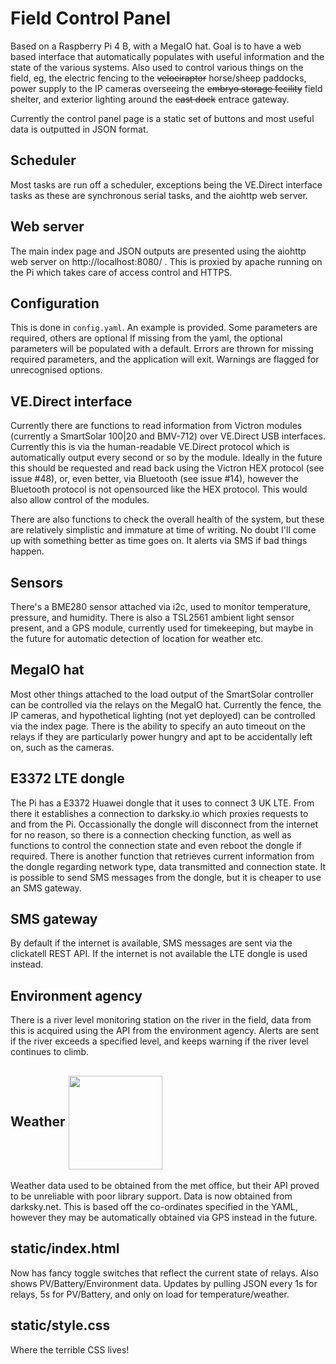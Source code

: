 # Field Control Panel

Based on a Raspberry Pi 4 B, with a MegaIO hat. Goal is to have a web based interface that automatically populates with useful information and the state of the various systems. Also used to control various things on the field, eg, the electric fencing to the ~~velociraptor~~ horse/sheep paddocks, power supply to the IP cameras overseeing the ~~embryo storage fecility~~ field shelter, and exterior lighting around the ~~east dock~~ entrace gateway.

Currently the control panel page is a static set of buttons and most useful data is outputted in JSON format.

## Scheduler

Most tasks are run off a scheduler, exceptions being the VE.Direct interface tasks as these are synchronous serial tasks, and the aiohttp web server.

## Web server

The main index page and JSON outputs are presented using the aiohttp web server on http://localhost:8080/ . This is proxied by apache running on the Pi which takes care of access control and HTTPS.

## Configuration

This is done in `config.yaml`. An example is provided. Some parameters are required, others are optional If missing from the yaml, the optional parameters will be populated with a default. Errors are thrown for missing required parameters, and the application will exit. Warnings are flagged for unrecognised options.

## VE.Direct interface

Currently there are functions to read information from Victron modules (currently a SmartSolar 100|20 and BMV-712) over VE.Direct USB interfaces. Currently this is via the human-readable VE.Direct protocol which is automatically output every second or so by the module. Ideally in the future this should be requested and read back using the Victron HEX protocol (see issue #48), or, even better, via Bluetooth (see issue #14), however the Bluetooth protocol is not opensourced like the HEX protocol. This would also allow control of the modules.

There are also functions to check the overall health of the system, but these are relatively simplistic and immature at time of writing. No doubt I'll come up with something better as time goes on. It alerts via SMS if bad things happen.

## Sensors

There's a BME280 sensor attached via i2c, used to monitor temperature, pressure, and humidity. There is also a TSL2561 ambient light sensor present, and a GPS module, currently used for timekeeping, but maybe in the future for automatic detection of location for weather etc.

## MegaIO hat

Most other things attached to the load output of the SmartSolar controller can be controlled via the relays on the MegaIO hat. Currently the fence, the IP cameras, and hypothetical lighting (not yet deployed) can be controlled via the index page. There is the ability to specify an auto timeout on the relays if they are particularly power hungry and apt to be accidentally left on, such as the cameras.

## E3372 LTE dongle

The Pi has a E3372 Huawei dongle that it uses to connect 3 UK LTE. From there it establishes a connection to darksky.io which proxies requests to and from the Pi. Occassionally the dongle will disconnect from the internet for no reason, so there is a connection checking function, as well as functions to control the connection state and even reboot the dongle if required. There is another function that retrieves current information from the dongle regarding network type, data transmitted and connection state. It is possible to send SMS messages from the dongle, but it is cheaper to use an SMS gateway.

## SMS gateway

By default if the internet is available, SMS messages are sent via the clickatell REST API. If the internet is not available the LTE dongle is used instead.

## Environment agency

There is a river level monitoring station on the river in the field, data from this is acquired using the API from the environment agency. Alerts are sent if the river exceeds a specified level, and keeps warning if the river level continues to climb.

## Weather <a href="https://darksky.net/poweredby/"><img src="https://darksky.net/dev/img/attribution/poweredby-oneline.png" align="center" width=150></img></a>

Weather data used to be obtained from the met office, but their API proved to be unreliable with poor library support. Data is now obtained from darksky.net. This is based off the co-ordinates specified in the YAML, however they may be automatically obtained via GPS instead in the future.

## static/index.html

Now has fancy toggle switches that reflect the current state of relays. Also shows PV/Battery/Environment data. Updates by pulling JSON every 1s for relays, 5s for PV/Battery, and only on load for temperature/weather.

## static/style.css

Where the terrible CSS lives!

